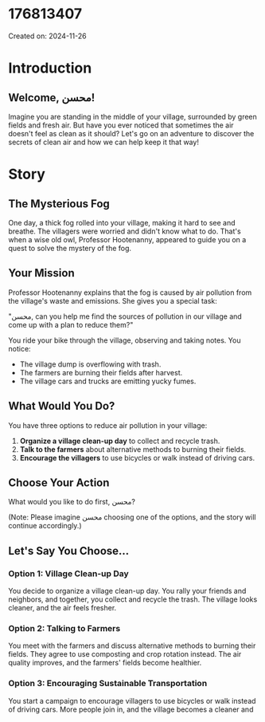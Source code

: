 # 176813407

Created on: 2024-11-26

**Introduction**
================

**Welcome, محسن!**
--------------------

Imagine you are standing in the middle of your village, surrounded by green fields and fresh air. But have you ever noticed that sometimes the air doesn't feel as clean as it should? Let's go on an adventure to discover the secrets of clean air and how we can help keep it that way!

**Story**
==========

**The Mysterious Fog**
----------------------

One day, a thick fog rolled into your village, making it hard to see and breathe. The villagers were worried and didn't know what to do. That's when a wise old owl, Professor Hootenanny, appeared to guide you on a quest to solve the mystery of the fog.

**Your Mission**
----------------

Professor Hootenanny explains that the fog is caused by air pollution from the village's waste and emissions. She gives you a special task:

"محسن, can you help me find the sources of pollution in our village and come up with a plan to reduce them?"

You ride your bike through the village, observing and taking notes. You notice:

* The village dump is overflowing with trash.
* The farmers are burning their fields after harvest.
* The village cars and trucks are emitting yucky fumes.

**What Would You Do?**
------------------------

You have three options to reduce air pollution in your village:

1. **Organize a village clean-up day** to collect and recycle trash.
2. **Talk to the farmers** about alternative methods to burning their fields.
3. **Encourage the villagers** to use bicycles or walk instead of driving cars.

**Choose Your Action**
----------------------

What would you like to do first, محسن? 

(Note: Please imagine محسن choosing one of the options, and the story will continue accordingly.)

**Let's Say You Choose...**
-----------------------------

### Option 1: Village Clean-up Day

You decide to organize a village clean-up day. You rally your friends and neighbors, and together, you collect and recycle the trash. The village looks cleaner, and the air feels fresher.

### Option 2: Talking to Farmers

You meet with the farmers and discuss alternative methods to burning their fields. They agree to use composting and crop rotation instead. The air quality improves, and the farmers' fields become healthier.

### Option 3: Encouraging Sustainable Transportation

You start a campaign to encourage villagers to use bicycles or walk instead of driving cars. More people join in, and the village becomes a cleaner and